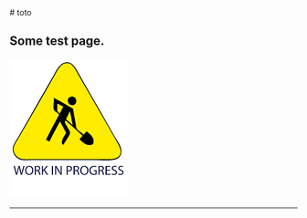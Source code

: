 <meta wiki="confluence" pageId="1141451509" title="xma_test" parentId="1140129311" version="4" author="Mayeur, X. (Xavier)" lastupdate="2022-06-17T11:03:43.389+02:00">
# toto

Some test page.
---

![image](.images/WIP.png)

---

